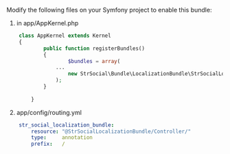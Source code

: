 Modify the following files on your Symfony project to enable this bundle:

1. in app/AppKernel.php
```php
	class AppKernel extends Kernel
	{
        	public function registerBundles()
        	{
            		$bundles = array(
				...
		    		new StrSocial\Bundle\LocalizationBundle\StrSocialLocalizationBundle(),
	    		);
        	}
        
    	}
```


2. app/config/routing.yml 
```yml
	str_social_localization_bundle:
		resource: "@StrSocialLocalizationBundle/Controller/"
		type:     annotation
		prefix:   /
```
